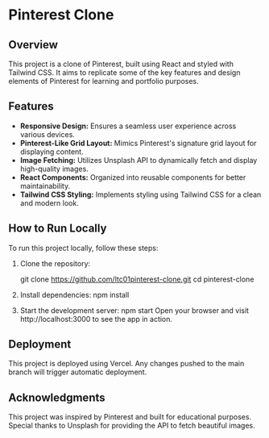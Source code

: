 # Pinterest Clone

## Overview

This project is a clone of Pinterest, built using React and styled with Tailwind CSS. It aims to replicate some of the key features and design elements of Pinterest for learning and portfolio purposes.


## Features

- **Responsive Design:** Ensures a seamless user experience across various devices.
- **Pinterest-Like Grid Layout:** Mimics Pinterest's signature grid layout for displaying content.
- **Image Fetching:** Utilizes Unsplash API to dynamically fetch and display high-quality images.
- **React Components:** Organized into reusable components for better maintainability.
- **Tailwind CSS Styling:** Implements styling using Tailwind CSS for a clean and modern look.

## How to Run Locally

To run this project locally, follow these steps:

1. Clone the repository:

   git clone https://github.com/ltc01pinterest-clone.git
   cd pinterest-clone

2. Install dependencies:
   npm install

3. Start the development server:
   npm start
   Open your browser and visit http://localhost:3000 to see the app in action.

## Deployment

This project is deployed using Vercel. Any changes pushed to the main branch will trigger automatic deployment.


## Acknowledgments

This project was inspired by Pinterest and built for educational purposes.
Special thanks to Unsplash for providing the API to fetch beautiful images.
